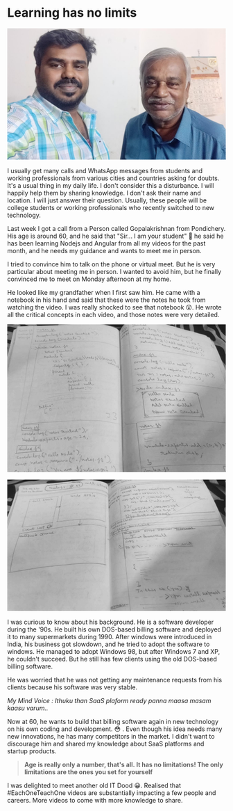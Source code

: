 # Learning has no limits

![WhatsApp Image 2022-06-28 at 4.48.32 PM.jpeg](assets/images/old-it-dood-learning-has-no-limits.jpeg)

I usually get many calls and WhatsApp messages from students and working professionals from various cities and countries asking for doubts. It's a usual thing in my daily life. I don't consider this a disturbance. I will happily help them by sharing knowledge. I don't ask their name and location. I will just answer their question. Usually, these people will be college students or working professionals who recently switched to new technology.

Last week I got a call from a Person called Gopalakrishnan from Pondichery. His age is around 60, and he said that "Sir... I am your student" 🤔 he said he has been learning Nodejs and Angular from all my videos for the past month, and he needs my guidance and wants to meet me in person.

I tried to convince him to talk on the phone or virtual meet. But he is very particular about meeting me in person. I wanted to avoid him, but he finally convinced me to meet on Monday afternoon at my home.

He looked like my grandfather when I first saw him. He came with a notebook in his hand and said that these were the notes he took from watching the video. I was really shocked to see that notebook 😲. He wrote all the critical concepts in each video, and those notes were very detailed.

![WhatsApp Image 2022-06-28 at 4.49.15 PM.jpeg](assets/images/it-dood-1.jpeg)

![WhatsApp Image 2022-06-28 at 4.48.57 PM.jpeg](assets/images/it-dood-2.jpeg)

I was curious to know about his background. He is a software developer during the '90s. He built his own DOS-based billing software and deployed it to many supermarkets during 1990. After windows were introduced in India, his business got slowdown, and he tried to adopt the software to windows. He managed to adopt Windows 98, but after Windows 7 and XP, he couldn't succeed. But he still has few clients using the old DOS-based billing software.

He was worried that he was not getting any maintenance requests from his clients because his software was very stable.

*My Mind Voice : Ithuku than SaaS plaform ready panna maasa masam kaasu varum..*

Now at 60, he wants to build that billing software again in new technology on his own coding and development. 😳 . Even though his idea needs many new innovations, he has many competitors in the market. I didn't want to discourage him and shared my knowledge about SaaS platforms and startup products.

> **Age is really only a number, that's all. It has no limitations! The only limitations are the ones you set for yourself**
> 

I was delighted to meet another old IT Dood 😀. Realised that #EachOneTeachOne videos are substantially impacting a few people and careers. More videos to come with more knowledge to share.